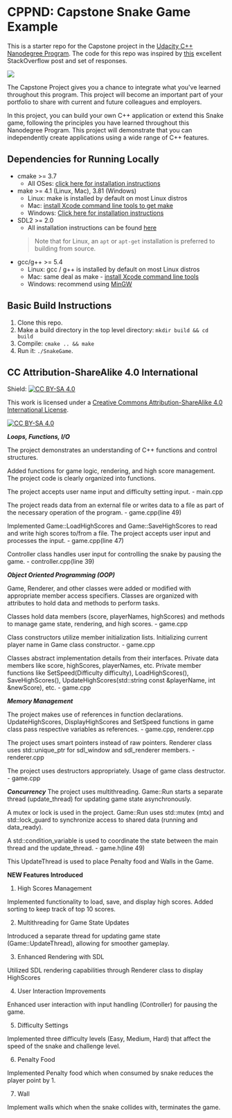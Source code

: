 # CPPND: Capstone Snake Game Example

This is a starter repo for the Capstone project in the [Udacity C++ Nanodegree Program](https://www.udacity.com/course/c-plus-plus-nanodegree--nd213). The code for this repo was inspired by [this](https://codereview.stackexchange.com/questions/212296/snake-game-in-c-with-sdl) excellent StackOverflow post and set of responses.

<img src="snake_game.gif"/>

The Capstone Project gives you a chance to integrate what you've learned throughout this program. This project will become an important part of your portfolio to share with current and future colleagues and employers.

In this project, you can build your own C++ application or extend this Snake game, following the principles you have learned throughout this Nanodegree Program. This project will demonstrate that you can independently create applications using a wide range of C++ features.

## Dependencies for Running Locally
* cmake >= 3.7
  * All OSes: [click here for installation instructions](https://cmake.org/install/)
* make >= 4.1 (Linux, Mac), 3.81 (Windows)
  * Linux: make is installed by default on most Linux distros
  * Mac: [install Xcode command line tools to get make](https://developer.apple.com/xcode/features/)
  * Windows: [Click here for installation instructions](http://gnuwin32.sourceforge.net/packages/make.htm)
* SDL2 >= 2.0
  * All installation instructions can be found [here](https://wiki.libsdl.org/Installation)
  >Note that for Linux, an `apt` or `apt-get` installation is preferred to building from source. 
* gcc/g++ >= 5.4
  * Linux: gcc / g++ is installed by default on most Linux distros
  * Mac: same deal as make - [install Xcode command line tools](https://developer.apple.com/xcode/features/)
  * Windows: recommend using [MinGW](http://www.mingw.org/)

## Basic Build Instructions

1. Clone this repo.
2. Make a build directory in the top level directory: `mkdir build && cd build`
3. Compile: `cmake .. && make`
4. Run it: `./SnakeGame`.


## CC Attribution-ShareAlike 4.0 International


Shield: [![CC BY-SA 4.0][cc-by-sa-shield]][cc-by-sa]

This work is licensed under a
[Creative Commons Attribution-ShareAlike 4.0 International License][cc-by-sa].

[![CC BY-SA 4.0][cc-by-sa-image]][cc-by-sa]

[cc-by-sa]: http://creativecommons.org/licenses/by-sa/4.0/
[cc-by-sa-image]: https://licensebuttons.net/l/by-sa/4.0/88x31.png
[cc-by-sa-shield]: https://img.shields.io/badge/License-CC%20BY--SA%204.0-lightgrey.svg



***Loops, Functions, I/O***

The project demonstrates an understanding of C++ functions and control structures.

Added functions for game logic, rendering, and high score management.
The project code is clearly organized into functions.

The project accepts user name input and difficulty setting input. - main.cpp

The project reads data from an external file or writes data to a file as part of the necessary operation of the program. - game.cpp(line 49)

Implemented Game::LoadHighScores and Game::SaveHighScores to read and write high scores to/from a file.
The project accepts user input and processes the input. - game.cpp(line 47)

Controller class handles user input for controlling the snake by pausing the game. - controller.cpp(line 39)

***Object Oriented Programming (OOP)***

Game, Renderer, and other classes were added or modified with appropriate member access specifiers.
Classes are organized with attributes to hold data and methods to perform tasks.

Classes hold data members (score, playerNames, highScores) and methods to manage game state, rendering, and high scores. - game.cpp

Class constructors utilize member initialization lists. Initializing current player name in Game class constructor. - game.cpp

Classes abstract implementation details from their interfaces.
Private data members like score, highScores, playerNames, etc.
Private member functions like SetSpeed(Difficulty difficulty), LoadHighScores(), SaveHighScores(), UpdateHighScores(std::string const &playerName, int &newScore),
etc. - game.cpp

***Memory Management***

The project makes use of references in function declarations. UpdateHighScores, DisplayHighScores and SetSpeed functions in game class pass respective variables as references. - game.cpp, renderer.cpp

The project uses smart pointers instead of raw pointers.
Renderer class uses std::unique_ptr for sdl_window and sdl_renderer members. - renderer.cpp

The project uses destructors appropriately. Usage of game class destructor. - game.cpp

***Concurrency***
The project uses multithreading.
Game::Run starts a separate thread (update_thread) for updating game state asynchronously.

A mutex or lock is used in the project.
Game::Run uses std::mutex (mtx) and std::lock_guard to synchronize access to shared data (running and data_ready).

A std::condition_variable is used to coordinate the state between the main thread and the update_thread. - game.h(line 49)

This UpdateThread is used to place Penalty food and Walls in the Game.

**NEW Features Introduced**
1. High Scores Management

Implemented functionality to load, save, and display high scores.
Added sorting to keep track of top 10 scores.

2. Multithreading for Game State Updates

Introduced a separate thread for updating game state (Game::UpdateThread), allowing for smoother gameplay.

3. Enhanced Rendering with SDL

Utilized SDL rendering capabilities through Renderer class to display HighScores

4. User Interaction Improvements

Enhanced user interaction with input handling (Controller) for pausing the game.

5. Difficulty Settings

Implemented three difficulty levels (Easy, Medium, Hard) that affect the speed of the snake and challenge level.

6. Penalty Food

Implemented Penalty food which when consumed by snake reduces the player point by 1.

7. Wall

Implement walls which when the snake collides with, terminates the game.
